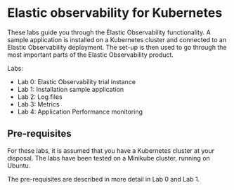 # Elastic observability for Kubernetes

These labs guide you through the Elastic Observability functionality. A sample application is installed on a Kubernetes cluster and connected to an Elastic Observability deployment. The set-up is then used to go through the most important parts of the Elastic Observability product.

Labs:

- Lab 0: Elastic Observability trial instance
- Lab 1: Installation sample application
- Lab 2: Log files
- Lab 3: Metrics
- Lab 4: Application Performance monitoring


## Pre-requisites

For these labs, it is assumed that you have a Kubernetes cluster at your disposal. The labs have been tested on a Minikube cluster, running on Ubuntu.

The pre-requisites are described in more detail in Lab 0 and Lab 1.
